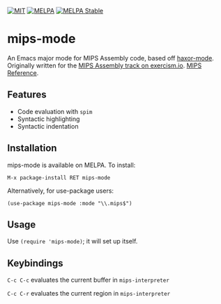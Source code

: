 [![MIT](https://img.shields.io/badge/license-MIT-green.svg)](./LICENSE)
[![MELPA](http://melpa.org/packages/mips-mode-badge.svg)](http://melpa.org/#/mips-mode)
[![MELPA Stable](http://stable.melpa.org/packages/mips-mode-badge.svg)](http://stable.melpa.org/#/mips-mode)

# mips-mode

An Emacs major mode for MIPS Assembly code, based off [haxor-mode]. Originally
written for the [MIPS Assembly track on exercism.io](http://exercism.io/languages/mips).
[MIPS Reference](http://www.cburch.com/cs/330/reading/mips-ref.pdf).

## Features

- Code evaluation with `spim`
- Syntactic highlighting
- Syntactic indentation

## Installation

mips-mode is available on MELPA. To install:

`M-x package-install RET mips-mode`

Alternatively, for use-package users:

``` emacs-lisp
(use-package mips-mode :mode "\\.mips$")
```

## Usage

Use `(require 'mips-mode)`; it will set up itself.

## Keybindings

`C-c C-c` evaluates the current buffer in `mips-interpreter`

`C-c C-r` evaluates the current region in `mips-interpreter`

[haxor-mode]: https://github.com/krzysztof-magosa/haxor-mode
